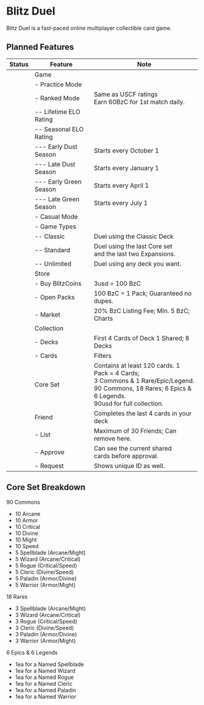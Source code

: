 # Blitz Duel

Blitz Duel is a fast-paced online multiplayer collectible card game.

## Planned Features

| Status | Feature | Note |
|--------|---------|------|
| | Game | |
| | - Practice Mode | |
| | - Ranked Mode | Same as USCF ratings<br/>Earn 60BzC for 1st match daily. |
| | -- Lifetime ELO Rating | |
| | -- Seasonal ELO Rating | |
| | --- Early Dust Season | Starts every October 1 |
| | --- Late Dust Season | Starts every January 1 |
| | --- Early Green Season | Starts every April 1 |
| | --- Late Green Season | Starts every July 1 |
| | - Casual Mode | |
| | - Game Types | |
| | -- Classic | Duel using the Classic Deck |
| | -- Standard | Duel using the last Core set<br/>and the last two Expansions. |
| | -- Unlimited | Duel using any deck you want. |
| | Store | |
| | - Buy BlitzCoins | 3usd = 100 BzC |
| | - Open Packs | 100 BzC = 1 Pack; Guaranteed no dupes. |
| | - Market | 20% BzC Listing Fee; Min. 5 BzC; Charts |
| | Collection | |
| | - Decks | First 4 Cards of Deck 1 Shared; 8 Decks |
| | - Cards | Filters |
| | Core Set | Contains at least 120 cards. 1 Pack = 4 Cards;<br/>3 Commons & 1 Rare/Epic/Legend.<br/>90 Commons, 18 Rares; 6 Epics & 6 Legends.<br/>90usd for full collection. |
| | Friend | Completes the last 4 cards in your deck |
| | - List | Maximum of 30 Friends; Can remove here. |
| | - Approve | Can see the current shared<br/>cards before approval. |
| | - Request | Shows unique ID as well. |

## Core Set Breakdown

90 Commons
- 10 Arcane
- 10 Armor
- 10 Critical
- 10 Divine
- 10 Might
- 10 Speed
- 5 Spellblade (Arcane/Might)
- 5 Wizard (Arcane/Critical)
- 5 Rogue (Critical/Speed)
- 5 Cleric (Divine/Speed)
- 5 Paladin (Armor/Divine)
- 5 Warrior (Armor/Might)

18 Rares
- 3 Spellblade (Arcane/Might)
- 3 Wizard (Arcane/Critical)
- 3 Rogue (Critical/Speed)
- 3 Cleric (Divine/Speed)
- 3 Paladin (Armor/Divine)
- 3 Warrior (Armor/Might)

6 Epics & 6 Legends
- 1ea for a Named Spellblade
- 1ea for a Named Wizard
- 1ea for a Named Rogue
- 1ea for a Named Cleric
- 1ea for a Named Paladin
- 1ea for a Named Warrior
